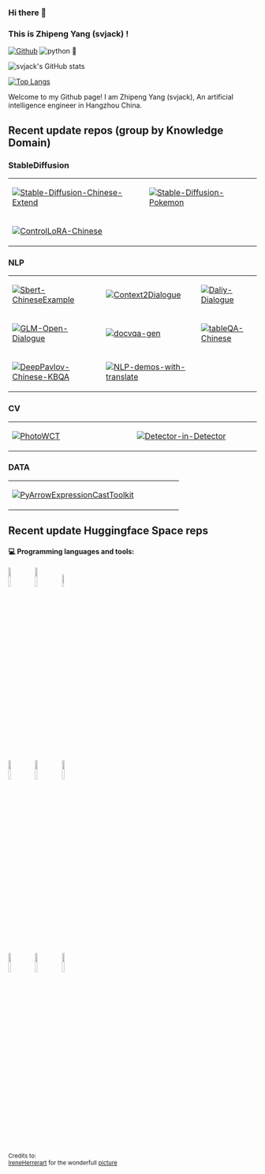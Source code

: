 ### Hi there 👋 
### This is <b>Zhipeng Yang (svjack)</b> !

[![Github](https://img.shields.io/badge/-Github-000?style=flat&logo=Github&logoColor=white)](https://github.com/FernandoRoldan93)
![python](https://img.shields.io/badge/python-v3.9-blue)
🤗
<!--
[![Linkedin](https://img.shields.io/badge/-LinkedIn-blue?style=flat&logo=Linkedin&logoColor=white)](https://www.linkedin.com/in/froldanzafra/)
[![Gmail](https://img.shields.io/badge/-Gmail-c14438?style=flat&logo=Gmail&logoColor=white)](mailto:Fernando.Roldan.Zafra@gmail.com)
-->

<!--
<img align="left" 
alt="img" src="https://aeiljuispo.cloudimg.io/v7/https://s3.amazonaws.com/moonup/production/uploads/1670144568552-634dffc49b777beec3bc6448.jpeg?w=200&h=200&f=face" 
width="20%" height="auto" />
-->

![svjack's GitHub stats](https://github-readme-stats.vercel.app/api?username=svjack&count_private=true&show_icons=true&theme=radical)

[![Top Langs](https://github-readme-stats.vercel.app/api/top-langs/?username=svjack&layout=compact)](https://github.com/svjack/github-readme-stats)

Welcome to my Github page!  I am Zhipeng Yang (svjack), An artificial intelligence engineer in Hangzhou China.

## Recent update repos (group by Knowledge Domain)

### StableDiffusion
<table>
<tr>

<td>

[![Stable-Diffusion-Chinese-Extend](https://github-readme-stats.vercel.app/api/pin/?username=svjack&repo=Stable-Diffusion-Chinese-Extend)](https://github.com/svjack/Stable-Diffusion-Chinese-Extend)

</td>

<td>

[![Stable-Diffusion-Pokemon](https://github-readme-stats.vercel.app/api/pin/?username=svjack&repo=Stable-Diffusion-Pokemon)](https://github.com/svjack/Stable-Diffusion-Pokemon)

</td>

</tr>

<tr>
<td>

[![ControlLoRA-Chinese](https://github-readme-stats.vercel.app/api/pin/?username=svjack&repo=ControlLoRA-Chinese)](https://github.com/svjack/ControlLoRA-Chinese)

</td>


</tr>
</table>

### NLP

<!--
Context2Dialogue
Daliy-Dialogue
GLM-Open-Dialogue
docvqa-gen
Sbert-ChineseExample
tableQA-Chinese
DeepPavlov-Chinese-KBQA
NLP-demos-with-translate

PhotoWCT
Detector-in-Detector

PyArrowExpressionCastToolkit
-->

<table>
<tr>

<td>

[![Sbert-ChineseExample](https://github-readme-stats.vercel.app/api/pin/?username=svjack&repo=Sbert-ChineseExample)](https://github.com/svjack/Sbert-ChineseExample)

</td>

<td>

[![Context2Dialogue](https://github-readme-stats.vercel.app/api/pin/?username=svjack&repo=Context2Dialogue)](https://github.com/svjack/Context2Dialogue)

</td>

<td>

[![Daliy-Dialogue](https://github-readme-stats.vercel.app/api/pin/?username=svjack&repo=Daliy-Dialogue)](https://github.com/svjack/Daliy-Dialogue)

</td>


</tr>

<tr>

<td>

[![GLM-Open-Dialogue](https://github-readme-stats.vercel.app/api/pin/?username=svjack&repo=GLM-Open-Dialogue)](https://github.com/svjack/GLM-Open-Dialogue)

</td>

<td>

[![docvqa-gen](https://github-readme-stats.vercel.app/api/pin/?username=svjack&repo=docvqa-gen)](https://github.com/svjack/docvqa-gen)

</td>



<td>

[![tableQA-Chinese](https://github-readme-stats.vercel.app/api/pin/?username=svjack&repo=tableQA-Chinese)](https://github.com/svjack/tableQA-Chinese)

</td>

</tr>

<tr>
<td>

[![DeepPavlov-Chinese-KBQA](https://github-readme-stats.vercel.app/api/pin/?username=svjack&repo=DeepPavlov-Chinese-KBQA)](https://github.com/svjack/DeepPavlov-Chinese-KBQA)

</td>

<td>

[![NLP-demos-with-translate](https://github-readme-stats.vercel.app/api/pin/?username=svjack&repo=NLP-demos-with-translate)](https://github.com/svjack/NLP-demos-with-translate)

</td>
</tr>

</table>

### CV

<table>
<tr>

<td width="330px">

[![PhotoWCT](https://github-readme-stats.vercel.app/api/pin/?username=svjack&repo=PhotoWCT)](https://github.com/svjack/PhotoWCT)

</td>

<td width="330px">

[![Detector-in-Detector](https://github-readme-stats.vercel.app/api/pin/?username=svjack&repo=Detector-in-Detector)](https://github.com/svjack/Detector-in-Detector)

</td>

</tr>
</table>

### DATA

<table>
<tr>

<td width="330px">

[![PyArrowExpressionCastToolkit](https://github-readme-stats.vercel.app/api/pin/?username=svjack&repo=PyArrowExpressionCastToolkit)](https://github.com/svjack/PyArrowExpressionCastToolkit)

</td>

</tr>
</table>


## Recent update Huggingface Space reps 

<!--
#### 🌱 Things I am currently working on: 
- Finish my Computer Engineering Master Degree  
- Taking online courses about Data Science and Machine Learning 
- Business practices on [bi4 Group Spain](https://github.com/bi4group) 🚀 *coming soon*

#### :muscle: Things I am challenging myself with:
- Waking up earlier to make good use of the day
- Coding at least 4 hours a day
- Exercising 3 days a week
- Improving my CV with some education apart from university

-->

#### :computer: Programming languages and tools: 
<p>
  <!--
	<img width="50%" align="right" src="https://github-readme-stats.vercel.app/api?username=FernandoRoldan93&show_icons=true&hide_border=true" />
  -->
<code><img width="10%" src="https://www.vectorlogo.zone/logos/java/java-ar21.svg"></code>
<code><img width="10%" src="https://www.vectorlogo.zone/logos/python/python-ar21.svg"></code>
<code><img width="8%" src="https://www.vectorlogo.zone/logos/r-project/r-project-icon.svg"></code>
<br />
<code><img width="10%" src="https://www.vectorlogo.zone/logos/pocoo_flask/pocoo_flask-ar21.svg"></code>
<code><img width="10%" src="https://www.vectorlogo.zone/logos/mysql/mysql-ar21.svg"></code>
<code><img width="10%" src="https://www.vectorlogo.zone/logos/mongodb/mongodb-ar21.svg"></code>
<br />
<code><img width="10%" src="https://www.vectorlogo.zone/logos/apache_spark/apache_spark-ar21.svg"></code>
<code><img width="10%" src="https://www.vectorlogo.zone/logos/apache_hadoop/apache_hadoop-ar21.svg"></code>
<code><img width="10%" src="https://www.vectorlogo.zone/logos/git-scm/git-scm-ar21.svg"></code>
</p>

<sub>Credits to: <br/>[IreneHerrerart](https://www.artstation.com/ireneherrera) for the wonderfull [picture](https://github.com/FernandoRoldan93/FernandoRoldan93/blob/master/cover_image.jpg)</sub>
